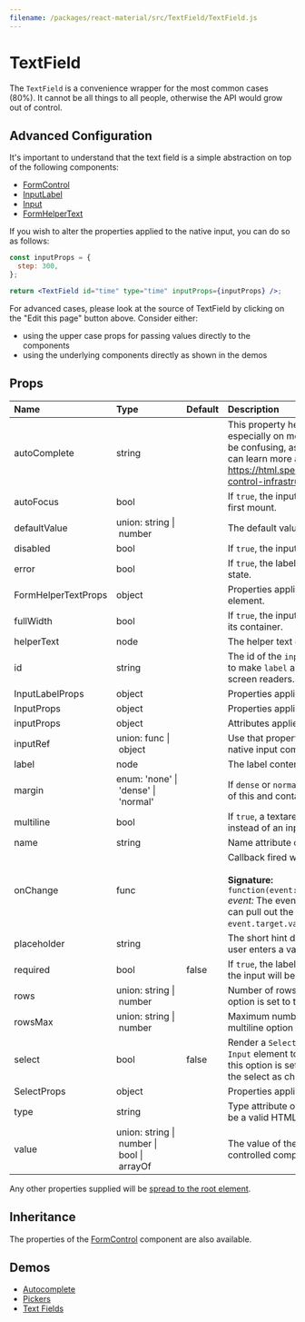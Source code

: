 ```yaml
---
filename: /packages/react-material/src/TextField/TextField.js
---
```


<!--- This documentation is automatically generated, do not try to edit it. -->

# TextField

The `TextField` is a convenience wrapper for the most common cases (80%).
It cannot be all things to all people, otherwise the API would grow out of control.

## Advanced Configuration

It's important to understand that the text field is a simple abstraction
on top of the following components:
- [FormControl](/api/form-control)
- [InputLabel](/api/input-label)
- [Input](/api/input)
- [FormHelperText](/api/form-helper-text)

If you wish to alter the properties applied to the native input, you can do so as follows:

```jsx
const inputProps = {
  step: 300,
};

return <TextField id="time" type="time" inputProps={inputProps} />;
```

For advanced cases, please look at the source of TextField by clicking on the
"Edit this page" button above. Consider either:
- using the upper case props for passing values directly to the components
- using the underlying components directly as shown in the demos

## Props

| Name | Type | Default | Description |
|:-----|:-----|:--------|:------------|
| <span class="prop-name">autoComplete</span> | <span class="prop-type">string |  | This property helps users to fill forms faster, especially on mobile devices. The name can be confusing, as it's more like an autofill. You can learn more about it here: https://html.spec.whatwg.org/multipage/form-control-infrastructure.html#autofill |
| <span class="prop-name">autoFocus</span> | <span class="prop-type">bool |  | If `true`, the input will be focused during the first mount. |
| <span class="prop-name">defaultValue</span> | <span class="prop-type">union:&nbsp;string&nbsp;&#124;<br>&nbsp;number<br> |  | The default value of the `Input` element. |
| <span class="prop-name">disabled</span> | <span class="prop-type">bool |  | If `true`, the input will be disabled. |
| <span class="prop-name">error</span> | <span class="prop-type">bool |  | If `true`, the label will be displayed in an error state. |
| <span class="prop-name">FormHelperTextProps</span> | <span class="prop-type">object |  | Properties applied to the [`FormHelperText`](/api/form-helper-text) element. |
| <span class="prop-name">fullWidth</span> | <span class="prop-type">bool |  | If `true`, the input will take up the full width of its container. |
| <span class="prop-name">helperText</span> | <span class="prop-type">node |  | The helper text content. |
| <span class="prop-name">id</span> | <span class="prop-type">string |  | The id of the `input` element. Use that property to make `label` and `helperText` accessible for screen readers. |
| <span class="prop-name">InputLabelProps</span> | <span class="prop-type">object |  | Properties applied to the [`InputLabel`](/api/input-label) element. |
| <span class="prop-name">InputProps</span> | <span class="prop-type">object |  | Properties applied to the `Input` element. |
| <span class="prop-name">inputProps</span> | <span class="prop-type">object |  | Attributes applied to the native `input` element. |
| <span class="prop-name">inputRef</span> | <span class="prop-type">union:&nbsp;func&nbsp;&#124;<br>&nbsp;object<br> |  | Use that property to pass a ref callback to the native input component. |
| <span class="prop-name">label</span> | <span class="prop-type">node |  | The label content. |
| <span class="prop-name">margin</span> | <span class="prop-type">enum:&nbsp;'none'&nbsp;&#124;<br>&nbsp;'dense'&nbsp;&#124;<br>&nbsp;'normal'<br> |  | If `dense` or `normal`, will adjust vertical spacing of this and contained components. |
| <span class="prop-name">multiline</span> | <span class="prop-type">bool |  | If `true`, a textarea element will be rendered instead of an input. |
| <span class="prop-name">name</span> | <span class="prop-type">string |  | Name attribute of the `input` element. |
| <span class="prop-name">onChange</span> | <span class="prop-type">func |  | Callback fired when the value is changed.<br><br>**Signature:**<br>`function(event: object) => void`<br>*event:* The event source of the callback. You can pull out the new value by accessing `event.target.value`. |
| <span class="prop-name">placeholder</span> | <span class="prop-type">string |  | The short hint displayed in the input before the user enters a value. |
| <span class="prop-name">required</span> | <span class="prop-type">bool | <span class="prop-default">false</span> | If `true`, the label is displayed as required and the input will be required. |
| <span class="prop-name">rows</span> | <span class="prop-type">union:&nbsp;string&nbsp;&#124;<br>&nbsp;number<br> |  | Number of rows to display when multiline option is set to true. |
| <span class="prop-name">rowsMax</span> | <span class="prop-type">union:&nbsp;string&nbsp;&#124;<br>&nbsp;number<br> |  | Maximum number of rows to display when multiline option is set to true. |
| <span class="prop-name">select</span> | <span class="prop-type">bool | <span class="prop-default">false</span> | Render a `Select` element while passing the `Input` element to `Select` as `input` parameter. If this option is set you must pass the options of the select as children. |
| <span class="prop-name">SelectProps</span> | <span class="prop-type">object |  | Properties applied to the [`Select`](/api/select) element. |
| <span class="prop-name">type</span> | <span class="prop-type">string |  | Type attribute of the `Input` element. It should be a valid HTML5 input type. |
| <span class="prop-name">value</span> | <span class="prop-type">union:&nbsp;string&nbsp;&#124;<br>&nbsp;number&nbsp;&#124;<br>&nbsp;bool&nbsp;&#124;<br>&nbsp;arrayOf<br> |  | The value of the `Input` element, required for a controlled component. |

Any other properties supplied will be [spread to the root element](/guides/api#spread).

## Inheritance

The properties of the [FormControl](/api/form-control) component are also available.

## Demos

- [Autocomplete](/demos/autocomplete)
- [Pickers](/demos/pickers)
- [Text Fields](/demos/text-fields)

